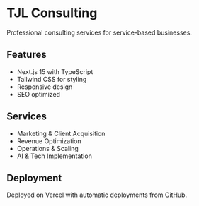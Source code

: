 # TJL Consulting

Professional consulting services for service-based businesses.

## Features

- Next.js 15 with TypeScript
- Tailwind CSS for styling
- Responsive design
- SEO optimized

## Services

- Marketing & Client Acquisition
- Revenue Optimization
- Operations & Scaling
- AI & Tech Implementation

## Deployment

Deployed on Vercel with automatic deployments from GitHub.